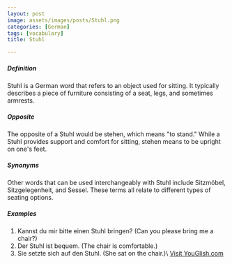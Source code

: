 ```yaml
---
layout: post
image: assets/images/posts/Stuhl.png
categories: [German]
tags: [vocabulary]
title: Stuhl

---
```


##### Definition
Stuhl is a German word that refers to an object used for sitting. It typically describes a piece of furniture consisting of a seat, legs, and sometimes armrests. 

##### Opposite
The opposite of a Stuhl would be stehen, which means "to stand." While a Stuhl provides support and comfort for sitting, stehen means to be upright on one's feet.

##### Synonyms
Other words that can be used interchangeably with Stuhl include Sitzmöbel, Sitzgelegenheit, and Sessel. These terms all relate to different types of seating options.

##### Examples
1. Kannst du mir bitte einen Stuhl bringen? (Can you please bring me a chair?)
2. Der Stuhl ist bequem. (The chair is comfortable.)
3. Sie setzte sich auf den Stuhl. (She sat on the chair.)\ <a id="yg-widget-0" class="youglish-widget" data-query="Stuhl" data-lang="german" data-components="8412" data-auto-start="0" data-bkg-color="theme_light" data-title="How%20to%20pronounce%20Stuhl%20in%20German"  rel="nofollow" href="https://youglish.com">Visit YouGlish.com</a><script async src="https://youglish.com/public/emb/widget.js" charset="utf-8"></script>